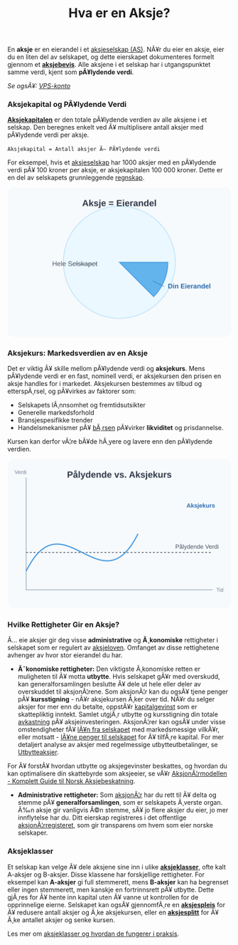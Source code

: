 ﻿---
title: "Hva er en Aksje?"
meta_title: "Hva er en Aksje?"
meta_description: 'En **aksje** er en eierandel i et [aksjeselskap (AS)](/blogs/regnskap/hva-er-et-aksjeselskap "Hva er et Aksjeselskap? Komplett Guide til Selskapsformen"). NÃ¥r ...'
slug: hva-er-en-aksje
type: blog
layout: pages/single
---

En **aksje** er en eierandel i et [aksjeselskap (AS)](/blogs/regnskap/hva-er-et-aksjeselskap "Hva er et Aksjeselskap? Komplett Guide til Selskapsformen"). NÃ¥r du eier en aksje, eier du en liten del av selskapet, og dette eierskapet dokumenteres formelt gjennom et [**aksjebevis**](/blogs/regnskap/hva-er-et-aksjebevis "Hva er et Aksjebevis? En Komplett Guide"). Alle aksjene i et selskap har i utgangspunktet samme verdi, kjent som **pÃ¥lydende verdi**.

*Se ogsÃ¥: [VPS-konto](/blogs/regnskap/vps-konto "VPS-konto - Oppbevaring av aksjer og verdipapirer i VPS")*

### Aksjekapital og PÃ¥lydende Verdi

**[Aksjekapitalen](/blogs/regnskap/hva-er-aksjekapital "Hva er Aksjekapital? Krav og Forklaring")** er den totale pÃ¥lydende verdien av alle aksjene i et selskap. Den beregnes enkelt ved Ã¥ multiplisere antall aksjer med pÃ¥lydende verdi per aksje.

`Aksjekapital = Antall aksjer Ã— PÃ¥lydende verdi`

For eksempel, hvis et [aksjeselskap](/blogs/regnskap/hva-er-et-aksjeselskap "Hva er et Aksjeselskap? Komplett Guide til Selskapsformen") har 1000 aksjer med en pÃ¥lydende verdi pÃ¥ 100 kroner per aksje, er aksjekapitalen 100 000 kroner. Dette er en del av selskapets grunnleggende [regnskap](/blogs/regnskap/hva-er-regnskap "Hva er Regnskap? En komplett guide").

![En illustrasjon som viser at en aksje er en eierandel i et selskap](aksje-eierandel.svg)

### Aksjekurs: Markedsverdien av en Aksje

Det er viktig Ã¥ skille mellom pÃ¥lydende verdi og **aksjekurs**. Mens pÃ¥lydende verdi er en fast, nominell verdi, er aksjekursen den prisen en aksje handles for i markedet. Aksjekursen bestemmes av tilbud og etterspÃ¸rsel, og pÃ¥virkes av faktorer som:

*   Selskapets lÃ¸nnsomhet og fremtidsutsikter
*   Generelle markedsforhold
*   Bransjespesifikke trender
*   Handelsmekanismer pÃ¥ [bÃ¸rsen](/blogs/regnskap/bors "Hva er BÃ¸rs? En Guide til Norsk BÃ¸rs og Aksjehandel") pÃ¥virker **likviditet** og prisdannelse.

Kursen kan derfor vÃ¦re bÃ¥de hÃ¸yere og lavere enn den pÃ¥lydende verdien.

![En graf som viser forskjellen mellom pÃ¥lydende verdi og den svingende aksjekursen](aksje-verdi.svg)

### Hvilke Rettigheter Gir en Aksje?

Ã… eie aksjer gir deg visse **administrative** og **Ã¸konomiske** rettigheter i selskapet som er regulert av [aksjeloven](/blogs/regnskap/hva-er-aksjeloven "Hva er Aksjeloven? Regler for Aksjeselskaper i Norge"). Omfanget av disse rettighetene avhenger av hvor stor eierandel du har.

*   **Ã˜konomiske rettigheter:** Den viktigste Ã¸konomiske retten er muligheten til Ã¥ motta **utbytte**. Hvis selskapet gÃ¥r med overskudd, kan generalforsamlingen beslutte Ã¥ dele ut hele eller deler av overskuddet til aksjonÃ¦rene. Som aksjonÃ¦r kan du ogsÃ¥ tjene penger pÃ¥ **kursstigning** - nÃ¥r aksjekursen Ã¸ker over tid. NÃ¥r du selger aksjer for mer enn du betalte, oppstÃ¥r [kapitalgevinst](/blogs/regnskap/hva-er-kapitalgevinst "Hva er Kapitalgevinst? Komplett Guide til Skatt og RegnskapsfÃ¸ring") som er skattepliktig inntekt. Samlet utgjÃ¸r utbytte og kursstigning din totale [avkastning](/blogs/regnskap/hva-er-avkastning "Hva er Avkastning? Komplett Guide til Investeringsavkastning og Beregning") pÃ¥ aksjeinvesteringen. AksjonÃ¦rer kan ogsÃ¥ under visse omstendigheter fÃ¥ [lÃ¥n fra selskapet](/blogs/regnskap/hva-er-aksjonaerlan-fra-as "Hva er AksjonÃ¦rlÃ¥n fra AS? Regler, Skatt og Praktiske RÃ¥d") med markedsmessige vilkÃ¥r, eller motsatt - [lÃ¥ne penger til selskapet](/blogs/regnskap/hva-er-aksjonaerlan-til-as "Hva er AksjonÃ¦rlÃ¥n til AS? Finansiering, Skatt og Praktiske RÃ¥d") for Ã¥ tilfÃ¸re kapital.
    For mer detaljert analyse av aksjer med regelmessige utbytteutbetalinger, se [Utbytteaksjer](/blogs/regnskap/utbytteaksjer "Utbytteaksjer â€“ Guide til utbytteaksjer og utbytteavkastning").

For Ã¥ forstÃ¥ hvordan utbytte og aksjegevinster beskattes, og hvordan du kan optimalisere din skattebyrde som aksjeeier, se vÃ¥r [AksjonÃ¦rmodellen - Komplett Guide til Norsk Aksjebeskatning](/blogs/regnskap/aksjonaermodellen-guide "AksjonÃ¦rmodellen - Komplett Guide til Norsk Aksjebeskatning").
*   **Administrative rettigheter:** Som [aksjonÃ¦r](/blogs/regnskap/hva-er-en-aksjonaer "Hva er en AksjonÃ¦r? En Komplett Guide") har du rett til Ã¥ delta og stemme pÃ¥ **generalforsamlingen**, som er selskapets Ã¸verste organ. Ã‰n aksje gir vanligvis Ã©n stemme, sÃ¥ jo flere aksjer du eier, jo mer innflytelse har du. Ditt eierskap registreres i det offentlige [aksjonÃ¦rregisteret](/blogs/regnskap/hva-er-aksjonaerregisteret "Hva er AksjonÃ¦rregisteret? Komplett Guide til Norges AksjonÃ¦rregister"), som gir transparens om hvem som eier norske selskaper.

### Aksjeklasser

Et selskap kan velge Ã¥ dele aksjene sine inn i ulike **[aksjeklasser](/blogs/regnskap/hva-er-aksjeklasser "Hva er Aksjeklasser? A-aksjer og B-aksjer Forklart")**, ofte kalt A-aksjer og B-aksjer. Disse klassene har forskjellige rettigheter. For eksempel kan **A-aksjer** gi full stemmerett, mens **B-aksjer** kan ha begrenset eller ingen stemmerett, men kanskje en fortrinnsrett pÃ¥ utbytte. Dette gjÃ¸res for Ã¥ hente inn kapital uten Ã¥ vanne ut kontrollen for de opprinnelige eierne. Selskapet kan ogsÃ¥ gjennomfÃ¸re en **[aksjespleis](/blogs/regnskap/hva-er-aksjespleis "Hva er Aksjespleis? En Detaljert Guide")** for Ã¥ redusere antall aksjer og Ã¸ke aksjekursen, eller en **[aksjesplitt](/blogs/regnskap/hva-er-aksjesplitt "Hva er en Aksjesplitt? En Komplett Guide")** for Ã¥ Ã¸ke antallet aksjer og senke kursen.

Les mer om [aksjeklasser og hvordan de fungerer i praksis](/blogs/regnskap/hva-er-aksjeklasser "Hva er Aksjeklasser? A-aksjer og B-aksjer Forklart").
